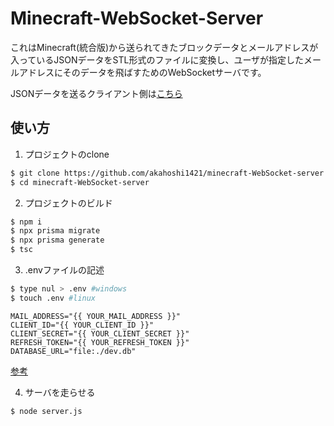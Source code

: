 # Minecraft-WebSocket-Server

これはMinecraft(統合版)から送られてきたブロックデータとメールアドレスが入っているJSONデータをSTL形式のファイルに変換し、ユーザが指定したメールアドレスにそのデータを飛ばすためのWebSocketサーバです。

JSONデータを送るクライアント側は[こちら](https://github.com/akahoshi1421/minecraft-3D-data-exporter)

## 使い方

1. プロジェクトのclone

```bash
$ git clone https://github.com/akahoshi1421/minecraft-WebSocket-server.git
$ cd minecraft-WebSocket-server
```

2. プロジェクトのビルド

```bash
$ npm i
$ npx prisma migrate
$ npx prisma generate
$ tsc
```

3. .envファイルの記述

```bash
$ type nul > .env #windows
$ touch .env #linux
```

```.env
MAIL_ADDRESS="{{ YOUR_MAIL_ADDRESS }}"
CLIENT_ID="{{ YOUR_CLIENT_ID }}"
CLIENT_SECRET="{{ YOUR_CLIENT_SECRET }}"
REFRESH_TOKEN="{{ YOUR_REFRESH_TOKEN }}"
DATABASE_URL="file:./dev.db"
```

[参考](https://zenn.dev/hisho/scraps/efbcb7cd2f7b82)

4. サーバを走らせる

```bash
$ node server.js
```